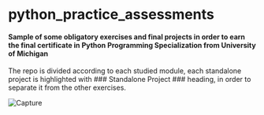 # python_practice_assessments
#### Sample of some obligatory exercises and final projects in order to earn the final certificate in Python Programming Specialization from University of Michigan
The repo is divided according to each studied module, each standalone project is highlighted with ### Standalone Project ### heading, in order to separate it from the other exercises.

![Capture](https://user-images.githubusercontent.com/95254477/145738814-3eb0afb1-4200-4fa9-bbc0-c9e3de854f15.PNG)
